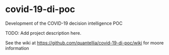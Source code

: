 # covid-19-di-poc
Development of the COVID-19 decision intelligence POC

TODO: Add project description here.

See the wiki at https://github.com/quantellia/covid-19-di-poc/wiki for moore information
